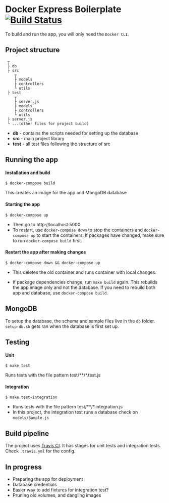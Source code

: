 # Docker Express Boilerplate [![Build Status](https://travis-ci.org/kksy/docker-express-boilerplate.svg?branch=master)](https://travis-ci.org/kksy/docker-express-boilerplate)

To build and run the app, you will only need the `Docker CLI`.

## Project structure

```
 ┬
 ├ db
 ├ src
    ┬
    ├ models
    ├ controllers
    └ utils
 ├ test
    ┬
    ├ server.js
    ├ models
    ├ controllers
    └ utils
 ├ server.js
 └ ...(other files for project build)
```
- **db** - contains the scripts needed for setting up the database
- **src** - main project library
- **test** - all test files following the structure of src

## Running the app

#### Installation and build
```
$ docker-compose build
```
This creates an image for the app and MongoDB database

#### Starting the app
```
$ docker-compose up
```
- Then go to http://localhost:5000
- To restart, use `docker-compose down` to stop the containers and `docker-compose up` to start the containers. If packages have changed, make sure to run `docker-compose build` first.

#### Restart the app after making changes
```
$ docker-compose down && docker-compose up
```
- This deletes the old container and runs container with local changes.

- If package dependencies change, run `make build` again. This rebuilds the app image only and not the database. If you need to rebuild both app and database, use `docker-compose build`.

## MongoDB
To setup the database, the schema and sample files live in the `db` folder. `setup-db.sh` gets ran when the database is first set up.

## Testing

#### Unit
```
$ make test
```
Runs tests with the file pattern test/**/*.test.js

#### Integration
```
$ make test-integration
```
- Runs tests with the file pattern test/**/*.integration.js
- In this project, the integration test runs a database check on `models/Sample.js`


## Build pipeline
The project uses [Travis CI](https://travis-ci.org/). It has stages for unit tests and integration tests. Check `.travis.yml` for the config.

## In progress
- Preparing the app for deployment
- Database credentials
- Easier way to add fixtures for integration test?
- Pruning old volumes, and dangling images


